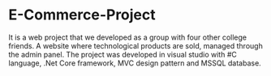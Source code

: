 # E-Commerce-Project
It is a web project that we developed as a group with four other college friends. A website where technological
products are sold, managed through the admin panel. The project was developed in visual studio with #C
language, .Net Core framework, MVC design pattern and MSSQL database.

